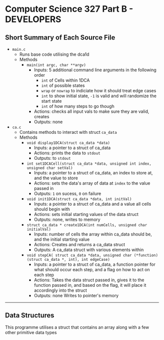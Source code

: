 # Computer Science 327 Part B - DEVELOPERS
## Short Summary of Each Source File
- `main.c`
  - Runs base code utilising the dca1d
  - Methods
    - `main(int argc, char **argv)`
      - Inputs: 5 additional command line arguments in the following order
        - `int` of Cells within 1DCA
        - `int` of possible states
        - `wrap` or `nowrap` to indiciate how it should treat edge cases
        - `int` to show initial state, `-1` is valid and will randomize the start state
        - `int` of how many steps to go though
      - Actions: checks all input vals to make sure they are valid, creates 
      - Outputs: none
- `ca.c`
  - Contains methods to interact with struct `ca_data`
  - Methods
    - `void display1DCA(struct ca_data *data)`
      - Inputs: a pointer to a struct of ca_data
      - Actions: prints the data to `stdout`
      - Outputs: to `stdout`
    - `int set1DCACell(struct ca_data *data, unsigned int index, unsigned char setVal)`
      - Inputs: a pointer to a struct of ca_data, an index to store at, and the value to store
      - Actions: sets the data's array of data at `index` to the value passed in
      - Outputs: `1` on sucess, `0` on failure
    - `void init1DCA(struct ca_data *data, int initVal)`
      - Inputs: a pointer to a struct of ca_data and a value all cells should begin with
      - Actions: sets initial starting values of the data struct
      - Outputs: none, writes to memory
    - `struct ca_data * create1DCA(int numCells, unsigned char initialVal)`
      - Inputs: number of cells the array within ca_data should be, and the initial starting value
      - Actions: Creates and returns a ca_data struct
      - Outputs: A ca_data struct with various elements within 
    - `void stepCA( struct ca_data *data, unsigned char (*function)(struct ca_data *, int), int edgeCase)`
      - Inputs: a pointer to a struct of ca_data, a function pointer for what should occur each step, and a flag on how to act on each step
      - Actions: Takes the data struct passed in, gives it to the function passed in, and based on the flag, it will place it accordingly into the struct
      - Outputs: none Writes to pointer's memory

---
## Data Structures
This programme utilises a struct that contains an array along with a few other primitive data types